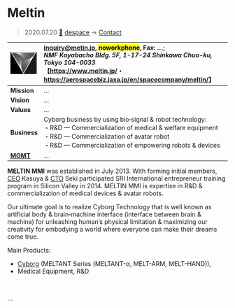 # Meltin
> 2020.07.20 [🚀](../../index/index.md) [despace](../index.md) → [Contact](../contact.md)

|[![](../f/contact/m/meltin_logo1_thumb.webp)](../f/contact/m/meltin_logo1.webp)|<inquiry@metin.jp>, <mark>noworkphone</mark>, Fax: …;<br> *NMF Kayabacho Bldg. 5F, 1-17-24 Shinkawa Chuo-ku, Tokyo 104-0033*<br> 【<https://www.meltin.jp/>・ <https://aerospacebiz.jaxa.jp/en/spacecompany/meltin/>】|
|:--|:--|
|**Mission**|…|
|**Vision**|…|
|**Values**|…|
|**Business**|Cyborg business by using bio‑signal & robot technology:<br> ・R&D — Commercialization of medical & welfare equipment<br> ・R&D — Commercialization of avatar robot<br> ・R&D — Commercialization of empowering robots & devices|
|**[MGMT](../mgmt.md)**|…|

**MELTIN MMI** was established in July 2013. With forming initial members, [CEO](../mgmt.md) Kasuya & [CTO](../mgmt.md) Seki participated SRI International entrepreneur training program in Silicon Valley in 2014. MELTIN MMI is expertise in R&D & commercialization of medical devices & avatar robots.

Our ultimate goal is to realize Cyborg Technology that is well known as artificial body & brain‑machine interface (interface between brain & machine) for unleashing human’s physical limitation & maximizing our creativity for embodying a world where everyone can make their dreams come true.

Main Products:

   - [Cyborg](../robot.md) (MELTANT Series (MELTANT-α, MELT-ARM, MELT-HAND)),
   - Medical Equipment, R&D

<p style="page-break-after:always"> </p>

…
